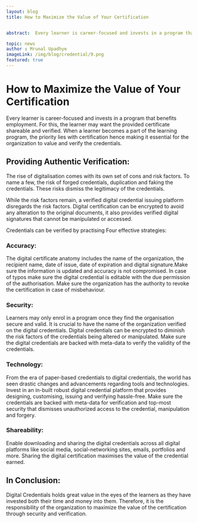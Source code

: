 ```yaml
---
layout: blog
title: How to Maximize the Value of Your Certification


abstract:  Every learner is career-focused and invests in a program that benefits employment. For this, the learner may want the provided certificate shareable and verified. When a learner becomes a part of the learning program, the priority lies with certification hence making it essential for the organization to value and verify the credentials.

topic: news
author : Mrunal Upadhye
imageLink: /img/blog/credential/9.png
featured: true
---
```

# How to Maximize the Value of Your Certification

Every learner is career-focused and invests in a program that benefits employment. For this, the learner may want the provided certificate shareable and verified. When a learner becomes a part of the learning program, the priority lies with certification hence making it essential for the organization to value and verify the credentials.

## Providing Authentic Verification:

The rise of digitalisation comes with its own set of cons and risk factors. To name a few, the risk of forged credentials, duplication and faking the credentials. These risks dismiss the legitimacy of the credentials.

While the risk factors remain, a verified digital credential issuing platform disregards the risk factors. Digital certification can be encrypted to avoid any alteration to the original documents, it also provides verified digital signatures that cannot be manipulated or accessed.

Credentials can be verified by practising Four effective strategies:

### Accuracy:

The digital certificate anatomy includes the name of the organization, the recipient name, date of issue, date of expiration and digital signature.Make sure the information is updated and accuracy is not compromised. In case of typos make sure the digital credential is editable with the due permission of the authorisation. Make sure the organization has the authority to revoke the certification in case of misbehaviour. 

### Security:

Learners may only enrol in a program once they find the organisation secure and valid. It is crucial to have the name of the organization verified on the digital credentials. Digital credentials can be encrypted to diminish the risk factors of the credentials being altered or manipulated. Make sure the digital credentials are backed with meta-data to verify the validity of the credentials.

### Technology:

From the era of paper-based credentials to digital credentials, the world has seen drastic changes and advancements regarding tools and technologies. Invest in an in-built robust digital credential platform that provides designing, customising, issuing and verifying hassle-free. Make sure the credentials are backed with meta-data for verification and top-most security that dismisses unauthorized access to the credential, manipulation and forgery.

### Shareability: 

Enable downloading and sharing the digital credentials across all digital platforms like social media, social-networking sites, emails, portfolios and more. Sharing the digital certification maximises the value of the credential earned.

## In Conclusion:

Digital Credentials holds great value in the eyes of the learners as they have invested both their time and money into them. Therefore, it is the responsibility of the organization to maximize the value of the certification through security and verification.




